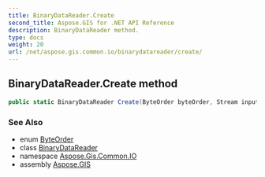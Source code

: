 ```yaml
---
title: BinaryDataReader.Create
second_title: Aspose.GIS for .NET API Reference
description: BinaryDataReader method. 
type: docs
weight: 20
url: /net/aspose.gis.common.io/binarydatareader/create/
---
```

## BinaryDataReader.Create method

```csharp
public static BinaryDataReader Create(ByteOrder byteOrder, Stream input, bool leaveOpen)
```

### See Also

* enum [ByteOrder](../../byteorder/)
* class [BinaryDataReader](../)
* namespace [Aspose.Gis.Common.IO](../../binarydatareader/)
* assembly [Aspose.GIS](../../../)


